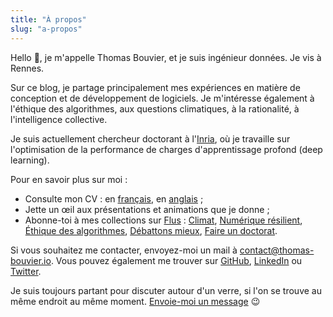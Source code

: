 ```yaml
---
title: "À propos"
slug: "a-propos"
---
```


Hello 👋, je m'appelle Thomas Bouvier, et je suis ingénieur données. Je vis à Rennes.

Sur ce blog, je partage principalement mes expériences en matière de conception et de développement de logiciels. Je m'intéresse également à l'éthique des algorithmes, aux questions climatiques, à la rationalité, à l'intelligence collective.

Je suis actuellement chercheur doctorant à l'[Inria](https://www.inria.fr/), où je travaille sur l'optimisation de la performance de charges d'apprentissage profond (deep learning).

Pour en savoir plus sur moi :

- Consulte mon CV : en [français](/resume/cv_thomas_bouvier.pdf), en [anglais](/resume/resume_thomas_bouvier.pdf) ;
- Jette un œil aux présentations et animations que je donne ;
- Abonne-toi à mes collections sur [Flus](https://flus.fr/) : [Climat](https://app.flus.fr/collections/1709234634362781586), [Numérique résilient](https://app.flus.fr/collections/1709235859953698896), [Éthique des algorithmes](https://app.flus.fr/collections/1709248055851403993), [Débattons mieux](https://app.flus.fr/collections/1709247709447077077), [Faire un doctorat](https://app.flus.fr/collections/1709267112171536652).

Si vous souhaitez me contacter, envoyez-moi un mail à [contact@thomas-bouvier.io](mailto:contact@thomas-bouvier.io). Vous pouvez également me trouver sur [GitHub](https://github.com/thomas-bouvier), [LinkedIn](https://www.linkedin.com/in/thomas-bouvier/) ou [Twitter](https://twitter.com/tbouvier_).

Je suis toujours partant pour discuter autour d'un verre, si l'on se trouve au même endroit au même moment. [Envoie-moi un message](mailto:contact@thomas-bouvier.io) 😉